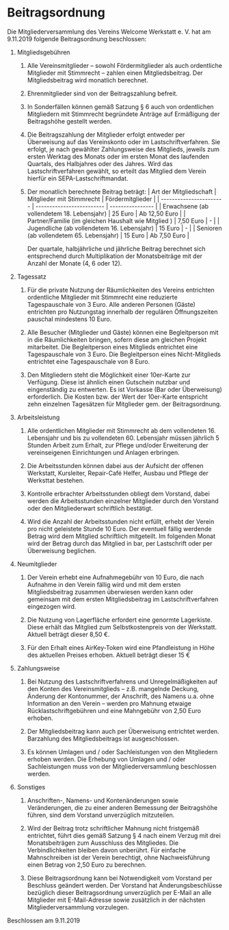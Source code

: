 # Beitragsordnung

Die Mitgliederversammlung des Vereins Welcome Werkstatt e. V. hat am 9.11.2019 folgende Beitragsordnung beschlossen:

1. Mitgliedsgebühren
    1. Alle Vereinsmitglieder – sowohl Fördermitglieder als auch ordentliche Mitglieder mit Stimmrecht – zahlen einen Mitgliedsbeitrag. Der Mitgliedsbeitrag wird monatlich berechnet.

    2. Ehrenmitglieder sind von der Beitragszahlung befreit. 

    3. In Sonderfällen können gemäß Satzung § 6 auch von ordentlichen Mitgliedern mit Stimmrecht begründete Anträge auf Ermäßigung der Beitragshöhe gestellt werden.

    4. Die Beitragszahlung der Mitglieder erfolgt entweder per Überweisung auf das Vereinskonto oder im Lastschriftverfahren. Sie erfolgt, je nach gewählter Zahlungsweise des Mitglieds, jeweils zum ersten Werktag des Monats oder im ersten Monat des laufenden Quartals, des Halbjahres oder des Jahres. Wird das Lastschriftverfahren gewählt, so erteilt das Mitglied dem Verein hierfür ein SEPA-Lastschriftmandat.

    5. Der monatlich berechnete Beitrag beträgt:
        | Art der Mitgliedschaft  | Mitglieder mit Stimmrecht | Fördermitglieder |
        | ----------------------- | ------------------------- | ---------------- |
        | Erwachsene (ab vollendetem 18. Lebensjahr) | 25 Euro | Ab 12,50 Euro |
        | Partner/Familie (im gleichen Haushalt wie Mitglied ) | 7,50 Euro | - |
        | Jugendliche (ab vollendetem 16. Lebensjahr) | 15 Euro | - |
        | Senioren (ab vollendetem 65. Lebensjahr) | 15 Euro | Ab 7,50 Euro |

        Der quartale, halbjährliche und jährliche Beitrag berechnet sich entsprechend durch Multiplikation der Monatsbeiträge mit der Anzahl der Monate (4, 6 oder 12).


2. Tagessatz
    1. Für die private Nutzung der Räumlichkeiten des Vereins entrichten ordentliche Mitglieder mit Stimmrecht eine reduzierte Tagespauschale von 3 Euro. Alle anderen Personen (Gäste) entrichten pro Nutzungstag innerhalb der regulären Öffnungszeiten pauschal mindestens 10 Euro.

    2. Alle Besucher (Mitglieder und Gäste) können eine Begleitperson mit in die Räumlichkeiten bringen, sofern diese am gleichen Projekt mitarbeitet. Die Begleitperson eines Mitglieds entrichtet eine Tagespauschale von 3 Euro. Die Begleitperson eines Nicht-Mitglieds entrichtet eine Tagespauschale von 8 Euro.

    3. Den Mitgliedern steht die Möglichkeit einer 10er-Karte zur Verfügung. Diese ist ähnlich einen Gutschein nutzbar und eingenständig zu entwerten. Es ist Vorkasse (Bar oder Überweisung) erforderlich. Die Kosten bzw. der Wert der 10er-Karte entspricht zehn einzelnen Tagesätzen für Mitglieder gem. der Beitragsordnung.


3. Arbeitsleistung
    1. Alle ordentlichen Mitglieder mit Stimmrecht ab dem vollendeten 16. Lebensjahr und bis zu vollendeten 60. Lebensjahr müssen jährlich 5 Stunden Arbeit zum Erhalt, zur Pflege und/oder Erweiterung der vereinseigenen Einrichtungen und Anlagen erbringen. 

    2. Die Arbeitsstunden können dabei aus der Aufsicht der offenen Werkstatt, Kursleiter, Repair-Café Helfer, Ausbau und Pflege der Werksttat bestehen. 

    3. Kontrolle erbrachter Arbeitsstunden obliegt dem Vorstand, dabei werden die Arbeitsstunden einzelner Mitglieder durch den Vorstand oder den Mitgliederwart schriftlich bestätigt.

    4. Wird die Anzahl der Arbeitsstunden nicht erfüllt, erhebt der Verein pro nicht geleistete Stunde 10 Euro. Der eventuell fällig werdende Betrag wird dem Mitglied schriftlich mitgeteilt. Im folgenden Monat wird der Betrag durch das Mitglied in bar, per Lastschrift oder per Überweisung beglichen.


4. Neumitglieder
    1. Der Verein erhebt eine Aufnahmegebühr von 10 Euro, die nach Aufnahme in den Verein fällig wird und mit dem ersten Mitgliedsbeitrag zusammen überwiesen werden kann oder gemeinsam mit dem ersten Mitgliedsbeitrag im Lastschriftverfahren eingezogen wird.

    2. Die Nutzung von Lagerfläche erfordert eine genormte Lagerkiste. Diese erhält das Mitglied zum Selbstkostenpreis von der Werkstatt. Aktuell beträgt dieser 8,50 €. 

    3. Für den Erhalt eines AirKey-Token wird eine Pfandleistung in Höhe des aktuellen Preises erhoben. Aktuell beträgt dieser 15 €


5. Zahlungsweise
    1. Bei Nutzung des Lastschriftverfahrens und Unregelmäßigkeiten auf den Konten des Vereinsmitglieds – z.B. mangelnde Deckung, Änderung der Kontonummer, der Anschrift, des Namens u.a. ohne Information an den Verein – werden pro Mahnung etwaige Rücklastschriftgebühren und eine Mahngebühr von 2,50 Euro erhoben.

    2. Der Mitgliedsbeitrag kann auch per Überweisung entrichtet werden. Barzahlung des Mitgliedsbeitrags ist ausgeschlossen. 

    3. Es können Umlagen und / oder Sachleistungen von den Mitgliedern erhoben werden. Die Erhebung von Umlagen und / oder Sachleistungen muss von der Mitgliederversammlung beschlossen werden.


6. Sonstiges
    1. Anschriften-, Namens- und Kontenänderungen sowie Veränderungen, die zu einer anderen Bemessung der Beitragshöhe führen, sind dem Vorstand unverzüglich mitzuteilen.

    2. Wird der Beitrag trotz schriftlicher Mahnung nicht fristgemäß entrichtet, führt dies gemäß Satzung § 4 nach einem Verzug mit drei Monatsbeiträgen zum Ausschluss des Mitgliedes. Die Verbindlichkeiten bleiben davon unberührt. Für einfache Mahnschreiben ist der Verein berechtigt, ohne Nachweisführung einen Betrag von 2,50 Euro zu berechnen.

    3. Diese Beitragsordnung kann bei Notwendigkeit vom Vorstand per Beschluss geändert werden. Der Vorstand hat Änderungsbeschlüsse bezüglich dieser Beitragsordnung unverzüglich per E-Mail an alle Mitglieder mit E-Mail-Adresse sowie zusätzlich in der nächsten Mitgliederversammlung vorzulegen.


Beschlossen am 9.11.2019
